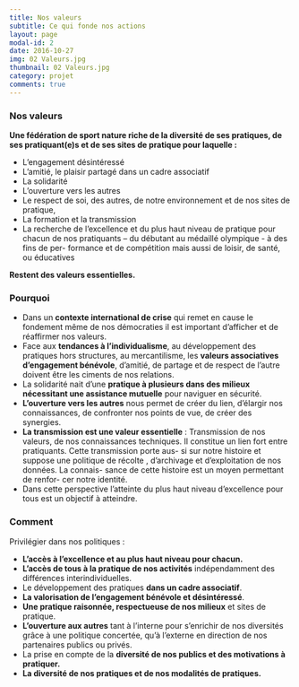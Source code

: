 ```yaml
---
title: Nos valeurs
subtitle: Ce qui fonde nos actions
layout: page
modal-id: 2
date: 2016-10-27
img: 02 Valeurs.jpg
thumbnail: 02 Valeurs.jpg
category: projet
comments: true
---
```


### Nos valeurs

**Une fédération de sport nature riche de la diversité de ses pratiques, de ses pratiquant(e)s et de ses sites de pratique pour laquelle :**

  - L’engagement désintéressé
  - L’amitié, le plaisir partagé dans un cadre associatif
  - La solidarité
  - L’ouverture vers les autres
  - Le respect de soi, des autres, de notre environnement et de nos sites de pratique,
  - La formation et la transmission
  - La recherche de l’excellence et du plus haut niveau de pratique pour chacun de nos pratiquants – du débutant au médaillé olympique - à des fins de per- formance et de compétition mais aussi de loisir, de santé, ou éducatives

**Restent des valeurs essentielles.**

### Pourquoi

  - Dans un **contexte international de crise** qui remet en cause le fondement même de nos démocraties il est important d’afficher et de réaffirmer nos valeurs.
  - Face aux **tendances à l’individualisme**, au développement des pratiques hors structures, au mercantilisme, les **valeurs associatives d’engagement bénévole**, d’amitié, de partage et de respect de l’autre doivent être les ciments de nos relations.
  - La solidarité nait d’une **pratique à plusieurs dans des milieux nécessitant une assistance mutuelle** pour naviguer en sécurité.
  - **L’ouverture vers les autres** nous permet de créer du lien, d’élargir nos connaissances, de confronter nos points de vue, de créer des synergies.
  - **La transmission est une valeur essentielle** : Transmission de nos valeurs, de nos connaissances techniques. Il constitue un lien fort entre pratiquants. Cette transmission porte aus- si sur notre histoire et suppose une politique de récolte , d’archivage et d’exploitation de nos données. La connais- sance de cette histoire est un moyen permettant de renfor- cer notre identité.
  - Dans cette perspective l’atteinte du plus haut niveau d’excellence pour tous est un objectif à atteindre.


### Comment

Privilégier dans nos politiques :

  - **L’accès à l’excellence et au plus haut niveau pour chacun.**
  - **L’accès de tous à la pratique de nos activités** indépendamment des différences interindividuelles.
  - Le développement des pratiques **dans un cadre associatif**.
  - **La valorisation de l’engagement bénévole et désintéressé**.
  - **Une pratique raisonnée, respectueuse de nos milieux** et sites de pratique.
  - **L’ouverture aux autres** tant à l’interne pour s’enrichir de nos diversités grâce à une politique concertée, qu’à l’externe en direction de nos partenaires publics ou privés.
  - La prise en compte de la **diversité de nos publics et des motivations à pratiquer.**
  - **La diversité de nos pratiques et de nos modalités de pratiques.**
